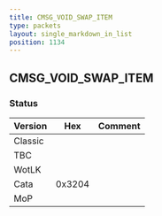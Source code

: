 ```yaml
---
title: CMSG_VOID_SWAP_ITEM
type: packets
layout: single_markdown_in_list
position: 1134
---
```


## CMSG_VOID_SWAP_ITEM

### Status

Version    | Hex        | Comment
---------- | ---------- | ---------- 
Classic    |            |
TBC        |            |
WotLK      |            |
Cata       | 0x3204     |
MoP        |            |